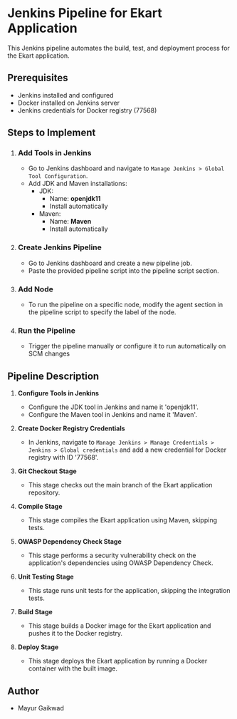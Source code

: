 # Jenkins Pipeline for Ekart Application
This Jenkins pipeline automates the build, test, and deployment process for the Ekart application.

## Prerequisites
- Jenkins installed and configured
- Docker installed on Jenkins server
- Jenkins credentials for Docker registry (77568)
## Steps to Implement
 1. ### Add Tools in Jenkins
    - Go to Jenkins dashboard and navigate to ```Manage Jenkins > Global Tool Configuration```.
    - Add JDK and Maven installations:
        - JDK:
            - Name: **openjdk11**
            - Install automatically
        - Maven:
            - Name: **Maven**
            - Install automatically

2. ### Create Jenkins Pipeline
    - Go to Jenkins dashboard and create a new pipeline job.
    - Paste the provided pipeline script into the pipeline script section.

3. ### Add Node 
    -  To run the pipeline on a specific node, modify the agent section in the pipeline script to specify the label of the node.
    
4. ### Run the Pipeline
    - Trigger the pipeline manually or configure it to run automatically on SCM changes

## Pipeline Description

1. **Configure Tools in Jenkins**
    - Configure the JDK tool in Jenkins and name it 'openjdk11'.
    - Configure the Maven tool in Jenkins and name it 'Maven'.

2. **Create Docker Registry Credentials**
    - In Jenkins, navigate to ```Manage Jenkins > Manage Credentials > Jenkins > Global credentials``` and add a new credential for Docker registry with ID '77568'.

3. **Git Checkout Stage**
    - This stage checks out the main branch of the Ekart application repository.

4.  **Compile Stage**
    - This stage compiles the Ekart application using Maven, skipping tests.

5.  **OWASP Dependency Check Stage**
    - This stage performs a security vulnerability check on the application's dependencies using OWASP Dependency Check.
6. **Unit Testing Stage**
    - This stage runs unit tests for the application, skipping the integration tests.
7. **Build Stage**
    - This stage builds a Docker image for the Ekart application and pushes it to the Docker registry.
8. **Deploy Stage**
   - This stage deploys the Ekart application by running a Docker container with the built image.
## Author
  - Mayur Gaikwad
